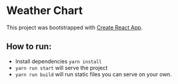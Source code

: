 # Weather Chart

This project was bootstrapped with [Create React App](https://github.com/facebook/create-react-app).

## How to run:

- Install dependencies `yarn install`
- `yarn run start` will serve the project
- `yarn run build` will run static files you can serve on your own.
